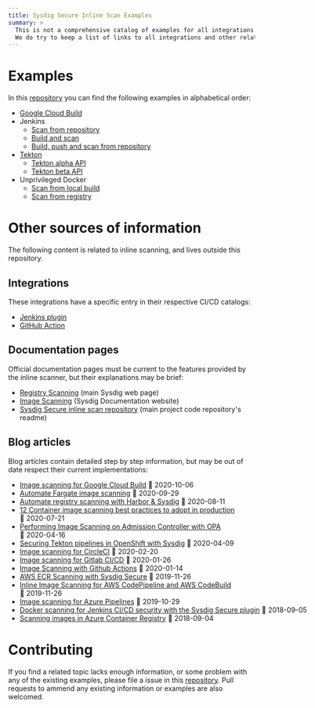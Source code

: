 ```yaml
---
title: Sysdig Secure Inline Scan Examples
summary: >
  This is not a comprehensive catalog of examples for all integrations available, but a live document where we continually publish more information as we see users need it.
  We do try to keep a list of links to all integrations and other related websites that you may find useful.
---
```


# Examples

In this [repository](https://github.com/sysdiglabs/secure-inline-scan-examples/) you can find the following examples in alphabetical order:

* [Google Cloud Build](https://github.com/sysdiglabs/secure-inline-scan-examples/tree/main/google-cloud-build)
* Jenkins
  * [Scan from repository](https://github.com/sysdiglabs/secure-inline-scan-examples/tree/main/jenkins/jenkins-scan-from-repo)
  * [Build and scan](https://github.com/sysdiglabs/secure-inline-scan-examples/tree/main/jenkins/jenkins-build-push-scan-from-repo)
  * [Build, push and scan from repository](https://github.com/sysdiglabs/secure-inline-scan-examples/tree/main/jenkins/jenkins-build-and-scan)
* [Tekton](https://github.com/sysdiglabs/secure-inline-scan-examples/tree/main/tekton)
  * [Tekton alpha API](https://github.com/sysdiglabs/secure-inline-scan-examples/tree/main/tekton/alpha)
  * [Tekton beta API](https://github.com/sysdiglabs/secure-inline-scan-examples/tree/main/tekton/beta)
* Unprivileged Docker
  * [Scan from local build](https://github.com/sysdiglabs/secure-inline-scan-examples/blob/main/unprivileged-docker/localbuild_scan.sh)
  * [Scan from registry](https://github.com/sysdiglabs/secure-inline-scan-examples/blob/main/unprivileged-docker/registry_scan.sh)

# Other sources of information

The following content is related to inline scanning, and lives outside this repository.

## Integrations

These integrations have a specific entry in their respective CI/CD catalogs:

  * [Jenkins plugin](https://plugins.jenkins.io/sysdig-secure/)
  * [GitHub Action](https://github.com/marketplace/actions/sysdig-secure-inline-scan)

## Documentation pages

Official documentation pages must be current to the features provided by the inline scanner, but their explanations may be brief:

* [Registry Scanning](https://sysdig.com/products/kubernetes-security/image-scanning/) (main Sysdig web page)
* [Image Scanning](https://docs.sysdig.com/en/image-scanning.html) (Sysdig Documentation website)
* [Sysdig Secure inline scan repository](https://github.com/sysdiglabs/secure-inline-scan) (main project code repository's readme)

## Blog articles

Blog articles contain detailed step by step information, but may be out of date respect their current implementations:

* [Image scanning for Google Cloud Build](https://sysdig.com/blog/image-scanning-google-cloud-build/) <nobr>📅 2020-10-06</nobr>
* [Automate Fargate image scanning](https://sysdig.com/blog/fargate-image-scanning/) <nobr>📅 2020-09-29</nobr>
* [Automate registry scanning with Harbor & Sysdig](https://sysdig.com/blog/harbor-registry-scanning/) <nobr>📅 2020-08-11</nobr>
* [12 Container image scanning best practices to adopt in production](https://sysdig.com/blog/image-scanning-best-practices/) <nobr>📅 2020-07-21</nobr>
* [Performing Image Scanning on Admission Controller with OPA](https://sysdig.com/blog/image-scanning-admission-controller/) <nobr>📅 2020-04-16</nobr>
* [Securing Tekton pipelines in OpenShift with Sysdig](https://sysdig.com/blog/securing-tekton-pipelines-openshift/) <nobr>📅 2020-04-09</nobr>
* [Image scanning for CircleCI](https://sysdig.com/blog/image-scanning-circleci/) <nobr>📅 2020-02-20</nobr>
* [Image scanning for Gitlab CI/CD](https://sysdig.com/blog/gitlab-ci-cd-image-scanning/) <nobr>📅 2020-01-26</nobr>
* [Image Scanning with Github Actions](https://sysdig.com/blog/image-scanning-github-actions/) <nobr>📅 2020-01-14</nobr>
* [AWS ECR Scanning with Sysdig Secure](https://sysdig.com/blog/aws-ecr-scanning/) <nobr>📅 2019-11-26</nobr>
* [Inline Image Scanning for AWS CodePipeline and AWS CodeBuild](https://sysdig.com/blog/image-scanning-aws-codepipeline-codebuild/) <nobr>📅 2019-11-26</nobr>
* [Image scanning for Azure Pipelines](https://sysdig.com/blog/image-scanning-azure-pipelines/) <nobr>📅 2019-10-29
* [Docker scanning for Jenkins CI/CD security with the Sysdig Secure plugin](https://sysdig.com/blog/docker-scanning-jenkins/) <nobr>📅 2018-09-05</nobr>
* [Scanning images in Azure Container Registry](https://sysdig.com/blog/scanning-images-in-azure-container-registry/) <nobr>📅 2018-09-04</nobr>

# Contributing

If you find a related topic lacks enough information, or some problem with any of the existing examples, please file a issue in this [repository](https://github.com/sysdiglabs/secure-inline-scan-examples/). Pull requests to ammend any existing information or examples are also welcomed.
